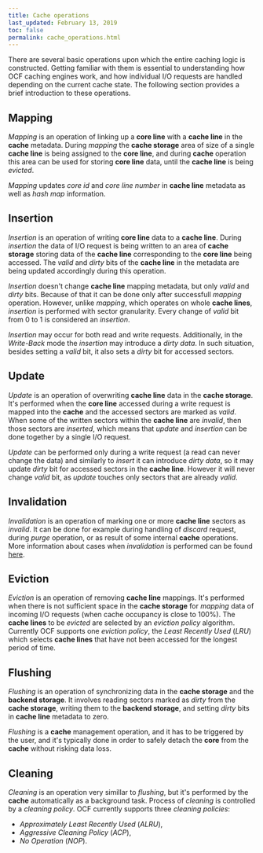 ```yaml
---
title: Cache operations
last_updated: February 13, 2019
toc: false
permalink: cache_operations.html
---
```


There are several basic operations upon which the entire caching logic
is constructed. Getting familiar with them is essential to understanding
how OCF caching engines work, and how individual I/O requests are handled
depending on the current cache state. The following section provides
a brief introduction to these operations.

## Mapping
*Mapping* is an operation of linking up a **core line** with a **cache
line** in the **cache** metadata. During *mapping* the **cache storage**
area of size of a single **cache line** is being assigned to the **core
line**, and during **cache** operation this area can be used for storing
**core line** data, until the **cache line** is being *evicted*.

*Mapping* updates *core id* and *core line number* in **cache line**
metadata as well as *hash map* information.

## Insertion
*Insertion* is an operation of writing **core line** data to a **cache
line**. During *insertion* the data of I/O request is being written to
an area of **cache storage** storing data of the **cache line**
corresponding to the **core line** being accessed. The *valid* and *dirty*
bits of the **cache line** in the metadata are being updated accordingly
during this operation.

*Insertion* doesn't change **cache line** mapping metadata, but only
*valid* and *dirty* bits. Because of that it can be done only after
successfull *mapping* operation. However, unlike *mapping*, which operates
on whole **cache lines**, *insertion* is performed with sector granularity.
Every change of *valid* bit from 0 to 1 is considered an *insertion*.

*Insertion* may occur for both read and write requests. Additionally,
in the *Write-Back* mode the *insertion* may introduce a *dirty data*.
In such situation, besides setting a *valid* bit, it also sets a *dirty*
bit for accessed sectors.

## Update
*Update* is an operation of overwriting **cache line** data in the
**cache storage**. It's performed when the **core line** accessed during
a write request is mapped into the **cache** and the accessed sectors
are marked as *valid*. When some of the written sectors within the **cache
line** are *invalid*, then those sectors are *inserted*, which means that
*update* and *insertion* can be done together by a single I/O request.

*Update* can be performed only during a write request (a read can never
change the data) and similarly to *insert* it can introduce *dirty data*,
so it may update *dirty* bit for accessed sectors in the **cache line**.
However it will never change *valid* bit, as *update* touches only sectors
that are already *valid*.

## Invalidation
*Invalidation* is an operation of marking one or more **cache line**
sectors as *invalid*. It can be done for example during handling of
*discard* request, during *purge* operation, or as result of some internal
**cache** operations. More information about cases when *invalidation*
is performed can be found [here](/cache_line.html#valid-and-dirty-bits).

## Eviction
*Eviction* is an operation of removing **cache line** mappings. It's
performed when there is not sufficient space in the **cache storage**
for *mapping* data of incoming I/O requests (when cache occupancy is
close to 100%). The **cache lines** to be *evicted* are selected by
an *eviction policy* algorithm. Currently OCF supports one *eviction
policy*, the *Least Recently Used* (*LRU*) which selects **cache lines**
that have not been accessed for the longest period of time.

## Flushing
*Flushing* is an operation of synchronizing data in the **cache storage**
and the **backend storage**. It involves reading sectors marked as *dirty*
from the **cache storage**, writing them to the **backend storage**,
and setting *dirty* bits in **cache line** metadata to zero.

*Flushing* is a **cache** management operation, and it has to be triggered
by the user, and it's typically done in order to safely detach the **core**
from the **cache** without risking data loss.

## Cleaning
*Cleaning* is an operation very simillar to *flushing*, but it's performed
by the **cache** automatically as a background task. Process of *cleaning*
is controlled by a *cleaning policy*. OCF currently supports three
*cleaning policies*:
- *Approximately Least Recently Used* (*ALRU*),
- *Aggressive Cleaning Policy* (*ACP*),
- *No Operation* (*NOP*).

